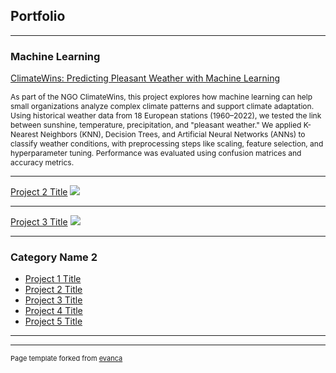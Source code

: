 ## Portfolio

---

### Machine Learning


[ClimateWins: Predicting Pleasant Weather with Machine Learning](https://github.com/anjaalsen/ClimateWins-insights-python)
<p style="font-size:12px">As part of the NGO ClimateWins, this project explores how machine learning can help small organizations analyze complex climate patterns and support climate adaptation. Using historical weather data from 18 European stations (1960–2022), we tested the link between sunshine, temperature, precipitation, and "pleasant weather."
We applied K-Nearest Neighbors (KNN), Decision Trees, and Artificial Neural Networks (ANNs) to classify weather conditions, with preprocessing steps like scaling, feature selection, and hyperparameter tuning. Performance was evaluated using confusion matrices and accuracy metrics.

---
[Project 2 Title](/pdf/sample_presentation.pdf)
<img src="images/dummy_thumbnail.jpg?raw=true"/>

---
[Project 3 Title](http://example.com/)
<img src="images/dummy_thumbnail.jpg?raw=true"/>

---

### Category Name 2

- [Project 1 Title](http://example.com/)
- [Project 2 Title](http://example.com/)
- [Project 3 Title](http://example.com/)
- [Project 4 Title](http://example.com/)
- [Project 5 Title](http://example.com/)

---




---
<p style="font-size:11px">Page template forked from <a href="https://github.com/evanca/quick-portfolio">evanca</a></p>
<!-- Remove above link if you don't want to attibute -->
